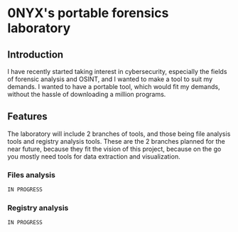 # 0NYX's portable forensics laboratory
## Introduction
I have recently started taking interest in cybersecurity, especially the fields of forensic analysis and OSINT, and I wanted to make a tool to suit my demands. I wanted to have a portable tool, which would fit my demands, without the hassle of downloading a million programs. 
## Features
The laboratory will include 2 branches of tools, and those being file analysis tools and registry analysis tools. These are the 2 branches planned for the near future, because they fit the vision of this project, because on the go you mostly need tools for data extraction and visualization.
### Files analysis
```python
IN PROGRESS
```
### Registry analysis
```python
IN PROGRESS
```
